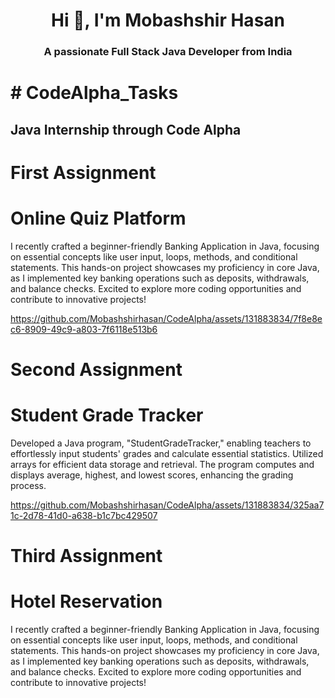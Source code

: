 <h1 align="center">Hi 👋, I'm Mobashshir Hasan</h1>
<h3 align="center">A passionate Full Stack Java Developer from India</h3>


<h1> # CodeAlpha_Tasks </h1>
<h2>Java Internship through Code Alpha </h2>
<h1>First Assignment</h1>
<h1>Online Quiz Platform</h1>
<spam>
 I recently crafted a beginner-friendly Banking Application in Java, focusing on essential concepts like user input, loops, methods, and conditional statements. This hands-on project showcases my proficiency in core Java, as I implemented key banking operations such as deposits, withdrawals, and balance checks. Excited to explore more coding opportunities and contribute to innovative projects!
</spam>



https://github.com/Mobashshirhasan/CodeAlpha/assets/131883834/7f8e8ec6-8909-49c9-a803-7f6118e513b6


<h1>Second Assignment</h1>
<h1>Student Grade Tracker</h1>
<spam>
Developed a Java program, "StudentGradeTracker," enabling teachers to effortlessly input students' grades and calculate essential statistics. Utilized arrays for efficient data storage and retrieval. The program computes and displays average, highest, and lowest scores, enhancing the grading process.
</spam>



https://github.com/Mobashshirhasan/CodeAlpha/assets/131883834/325aa71c-2d78-41d0-a638-b1c7bc429507



<h1>Third Assignment</h1>
<h1>Hotel Reservation</h1>
<spam>
 I recently crafted a beginner-friendly Banking Application in Java, focusing on essential concepts like user input, loops, methods, and conditional statements. This hands-on project showcases my proficiency in core Java, as I implemented key banking operations such as deposits, withdrawals, and balance checks. Excited to explore more coding opportunities and contribute to innovative projects!
